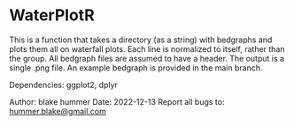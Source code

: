 # WaterPlotR

This is a function that takes a directory (as a string) with bedgraphs and plots them all on waterfall plots.
Each line is normalized to itself, rather than the group. All bedgraph files are assumed to have a header.
The output is a single .png file. An example bedgraph is provided in the main branch.

Dependencies: ggplot2, dplyr

Author: blake hummer
Date: 2022-12-13
Report all bugs to: hummer.blake@gmail.com
